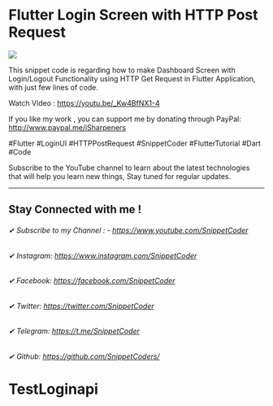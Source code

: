 # Flutter Login Screen with HTTP Post Request

<img src="http://img.youtube.com/vi/_Kw4BfNX1-4/maxresdefault.jpg">

This snippet code is regarding how to make Dashboard Screen with Login/Logout Functionality using HTTP Get Request in Flutter Application, with just few lines of code.

Watch Video :
https://youtu.be/_Kw4BfNX1-4

If you like my work , you can support me by donating through PayPal:
http://www.paypal.me/iSharpeners

#Flutter #LoginUI #HTTPPostRequest #SnippetCoder #FlutterTutorial #Dart #Code


Subscribe to the YouTube channel to learn about the latest technologies that will help you learn new things, Stay tuned for regular updates.
________________________________________________________________________

## Stay Connected with me !
###### ✔ Subscribe to my Channel : - https://www.youtube.com/SnippetCoder
###### ✔ Instagram: https://www.instagram.com/SnippetCoder
###### ✔ Facebook:  https://facebook.com/SnippetCoder
###### ✔ Twitter:   https://twitter.com/SnippetCoder
###### ✔ Telegram:  https://t.me/SnippetCoder
###### ✔ Github:    https://github.com/SnippetCoders/
# TestLoginapi
